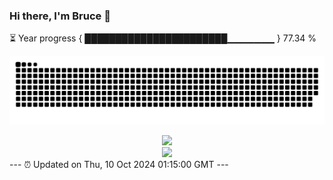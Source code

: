 ### Hi there, I'm Bruce 👋
⏳ Year progress { ███████████████████████▁▁▁▁▁▁▁ } 77.34 %

![](https://raw.githubusercontent.com/Swiftie13st/Swiftie13st/main/assets/github-contribution-grid-snake-dark.svg)


<div align="center"> <img src="https://metrics.lecoq.io/Swiftie13st?template=classic&config.timezone=Asia%2FShanghai"> </div>

<div align="center"> <img src="https://github-readme-streak-stats.herokuapp.com/?user=Swiftie13st" /> </div>
---
⏰ Updated on Thu, 10 Oct 2024 01:15:00 GMT
---

